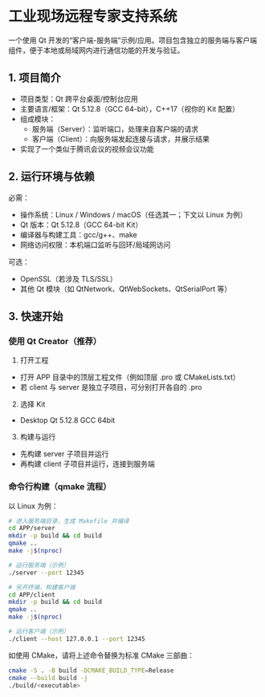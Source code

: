 # 工业现场远程专家支持系统

一个使用 Qt 开发的“客户端-服务端”示例/应用。项目包含独立的服务端与客户端组件，便于本地或局域网内进行通信功能的开发与验证。



## 1. 项目简介

- 项目类型：Qt 跨平台桌面/控制台应用
- 主要语言/框架：Qt 5.12.8（GCC 64-bit），C++17（视你的 Kit 配置）
- 组成模块：
  - 服务端（Server）：监听端口，处理来自客户端的请求
  - 客户端（Client）：向服务端发起连接与请求，并展示结果
- 实现了一个类似于腾讯会议的视频会议功能




## 2. 运行环境与依赖

必需：
- 操作系统：Linux / Windows / macOS（任选其一；下文以 Linux 为例）
- Qt 版本：Qt 5.12.8（GCC 64-bit Kit）
- 编译器与构建工具：gcc/g++、make
- 网络访问权限：本机端口监听与回环/局域网访问

可选：
- OpenSSL（若涉及 TLS/SSL）
- 其他 Qt 模块（如 QtNetwork、QtWebSockets、QtSerialPort 等）



## 3. 快速开始

### 使用 Qt Creator（推荐）

1) 打开工程
- 打开 APP 目录中的顶层工程文件（例如顶层 .pro 或 CMakeLists.txt）
- 若 client 与 server 是独立子项目，可分别打开各自的 .pro

2) 选择 Kit
- Desktop Qt 5.12.8 GCC 64bit

3) 构建与运行
- 先构建 server 子项目并运行
- 再构建 client 子项目并运行，连接到服务端

### 命令行构建（qmake 流程）

以 Linux 为例：
```bash
# 进入服务端目录，生成 Makefile 并编译
cd APP/server
mkdir -p build && cd build
qmake ..
make -j$(nproc)

# 运行服务端（示例）
./server --port 12345

# 另开终端，构建客户端
cd APP/client
mkdir -p build && cd build
qmake ..
make -j$(nproc)

# 运行客户端（示例）
./client --host 127.0.0.1 --port 12345
```

如使用 CMake，请将上述命令替换为标准 CMake 三部曲：
```bash
cmake -S . -B build -DCMAKE_BUILD_TYPE=Release
cmake --build build -j
./build/<executable>
```

